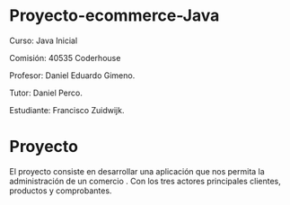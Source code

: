 # Proyecto-ecommerce-Java

Curso: Java Inicial

Comisión: 40535 Coderhouse

Profesor: Daniel Eduardo Gimeno.

Tutor: Daniel Perco.

Estudiante: Francisco Zuidwijk.


#  Proyecto

El proyecto consiste en desarrollar una aplicación que nos permita la administración de un comercio . Con los tres actores principales clientes, productos y comprobantes.
